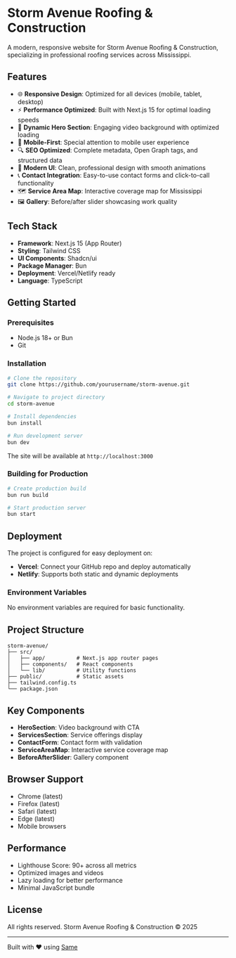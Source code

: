 # Storm Avenue Roofing & Construction

A modern, responsive website for Storm Avenue Roofing & Construction, specializing in professional roofing services across Mississippi.

## Features

- 🌐 **Responsive Design**: Optimized for all devices (mobile, tablet, desktop)
- ⚡ **Performance Optimized**: Built with Next.js 15 for optimal loading speeds
- 🎥 **Dynamic Hero Section**: Engaging video background with optimized loading
- 📱 **Mobile-First**: Special attention to mobile user experience
- 🔍 **SEO Optimized**: Complete metadata, Open Graph tags, and structured data
- 🎨 **Modern UI**: Clean, professional design with smooth animations
- 📞 **Contact Integration**: Easy-to-use contact forms and click-to-call functionality
- 🗺️ **Service Area Map**: Interactive coverage map for Mississippi
- 🖼️ **Gallery**: Before/after slider showcasing work quality

## Tech Stack

- **Framework**: Next.js 15 (App Router)
- **Styling**: Tailwind CSS
- **UI Components**: Shadcn/ui
- **Package Manager**: Bun
- **Deployment**: Vercel/Netlify ready
- **Language**: TypeScript

## Getting Started

### Prerequisites

- Node.js 18+ or Bun
- Git

### Installation

```bash
# Clone the repository
git clone https://github.com/yourusername/storm-avenue.git

# Navigate to project directory
cd storm-avenue

# Install dependencies
bun install

# Run development server
bun dev
```

The site will be available at `http://localhost:3000`

### Building for Production

```bash
# Create production build
bun run build

# Start production server
bun start
```

## Deployment

The project is configured for easy deployment on:

- **Vercel**: Connect your GitHub repo and deploy automatically
- **Netlify**: Supports both static and dynamic deployments

### Environment Variables

No environment variables are required for basic functionality.

## Project Structure

```
storm-avenue/
├── src/
│   ├── app/          # Next.js app router pages
│   ├── components/   # React components
│   └── lib/          # Utility functions
├── public/           # Static assets
├── tailwind.config.ts
└── package.json
```

## Key Components

- **HeroSection**: Video background with CTA
- **ServicesSection**: Service offerings display
- **ContactForm**: Contact form with validation
- **ServiceAreaMap**: Interactive service coverage map
- **BeforeAfterSlider**: Gallery component

## Browser Support

- Chrome (latest)
- Firefox (latest)
- Safari (latest)
- Edge (latest)
- Mobile browsers

## Performance

- Lighthouse Score: 90+ across all metrics
- Optimized images and videos
- Lazy loading for better performance
- Minimal JavaScript bundle

## License

All rights reserved. Storm Avenue Roofing & Construction © 2025

---

Built with ❤️ using [Same](https://same.new)
